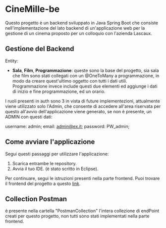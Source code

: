 # CineMille-be

Questo progetto è un backend sviluppato in Java Spring Boot  che consiste nell'implementazione del lato backend di un'applicazione web per la gestione di un cinema proposto per un colloquio con l'azienda Lascaux.

## Gestione del Backend

Entity:
- **Sala**, **Film**, **Programmazione**: queste sono la base del progetto, sia sala che film sono stati collegati con un @OneToMany a programmazione, in modo da creare quest'ultimo oggetto con tutti i dati utili. Programmazione invece include questi due elementi ed aggiunge i dati di inizio e fine programmazione, ed un orario.

I ruoli presenti in auth sono 3 in vista di future implementezioni, attualmente viene utilizzato solo l'Admin, che consente di accedere all'area riservata per questo all'avvio dell'applicazione viene generato, se non è presente, un ADMIN con questi dati:

username: admin;
email: admin@ex.it;
password: PW_admin;

## Come avviare l'applicazione

Segui questi passaggi per utilizzare l'applicazione:

1. Scarica entrambe le repository.
2. Avvia il tuo IDE. (è stato scritto in Eclipse).

Per continuare, segui le istruzioni presenti nella parte frontend. Puoi trovare il frontend del progetto a questo [link](https://github.com/VincenzoDePascale/cinemille-fe).

## Collection Postman

è presente nella cartella "PostmanCollection" l'intera collezione di endPoint creati per questo progetto, non tutti sono stati implementati nella parte frontend.

